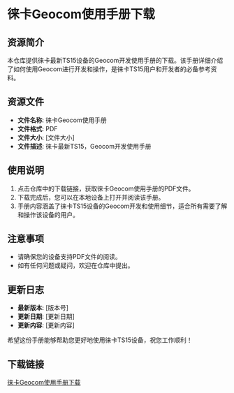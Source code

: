 # 徕卡Geocom使用手册下载

## 资源简介

本仓库提供徕卡最新TS15设备的Geocom开发使用手册的下载。该手册详细介绍了如何使用Geocom进行开发和操作，是徕卡TS15用户和开发者的必备参考资料。

## 资源文件

- **文件名称**: 徕卡Geocom使用手册
- **文件格式**: PDF
- **文件大小**: [文件大小]
- **文件描述**: 徕卡最新TS15，Geocom开发使用手册

## 使用说明

1. 点击仓库中的下载链接，获取徕卡Geocom使用手册的PDF文件。
2. 下载完成后，您可以在本地设备上打开并阅读该手册。
3. 手册内容涵盖了徕卡TS15设备的Geocom开发和使用细节，适合所有需要了解和操作该设备的用户。

## 注意事项

- 请确保您的设备支持PDF文件的阅读。
- 如有任何问题或疑问，欢迎在仓库中提出。

## 更新日志

- **最新版本**: [版本号]
- **更新日期**: [更新日期]
- **更新内容**: [更新内容]

希望这份手册能够帮助您更好地使用徕卡TS15设备，祝您工作顺利！

## 下载链接

[徕卡Geocom使用手册下载](https://pan.quark.cn/s/c7227ef4ceb9)